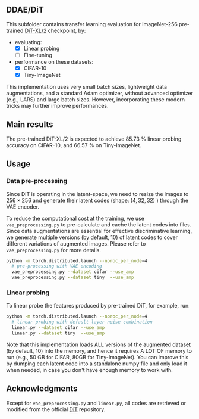 ## DDAE/DiT

This subfolder contains transfer learning evaluation for ImageNet-256 pre-trained [DiT-XL/2](https://github.com/facebookresearch/DiT) checkpoint, by:
- evaluating:
  - [x] Linear probing
  - [ ] Fine-tuning
- performance on these datasets:
  - [x] CIFAR-10
  - [x] Tiny-ImageNet

This implementation uses very small batch sizes, lightweight data augmentations, and a standard Adam optimizer, without advanced optimizer (e.g., LARS) and large batch sizes. However, incorporating these modern tricks may further improve performances.

## Main results
The pre-trained DiT-XL/2 is expected to achieve $85.73$ % linear probing accuracy on CIFAR-10, and $66.57$ % on Tiny-ImageNet.

## Usage
### Data pre-processing
Since DiT is operating in the latent-space, we need to resize the images to $256\times256$ and generate their latent codes (shape: $(4,32,32)$ ) through the VAE encoder.

To reduce the computational cost at the training, we use `vae_preprocessing.py` to pre-calculate and cache the latent codes into files. Since data augmentations are essential for effective discriminative learning, we generate multiple versions (by default, 10) of latent codes to cover different variations of augmented images. Please refer to `vae_preprocessing.py` for more details.

```sh
python -m torch.distributed.launch --nproc_per_node=4
  # pre-processing with VAE encoding
  vae_preprocessing.py --dataset cifar --use_amp
  vae_preprocessing.py --dataset tiny  --use_amp
```

### Linear probing
To linear probe the features produced by pre-trained DiT, for example, run:
```sh
python -m torch.distributed.launch --nproc_per_node=4
  # linear probing with default layer-noise combination
  linear.py --dataset cifar --use_amp
  linear.py --dataset tiny  --use_amp
```
Note that this implementation loads ALL versions of the augmented dataset (by default, 10) into the memory, and hence it requires A LOT OF memory to run (e.g., 50 GB for CIFAR, 80GB for Tiny-ImageNet).
You can improve this by dumping each latent code into a standalone numpy file and only load it when needed, in case you don't have enough memory to work with.

## Acknowledgments
Except for `vae_preprocessing.py` and `linear.py`, all codes are retrieved or modified from the official [DiT](https://github.com/facebookresearch/DiT) repository.
